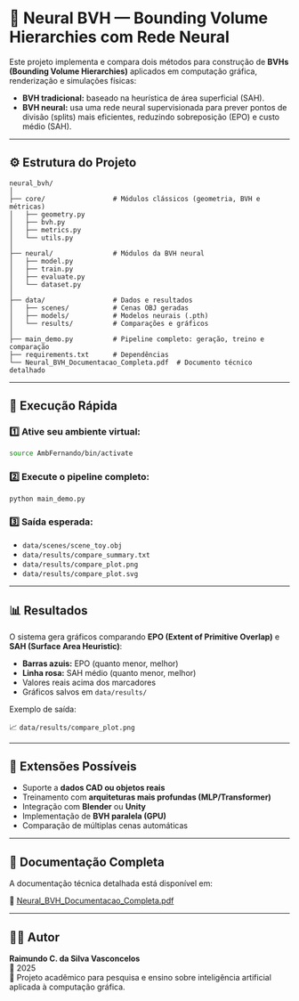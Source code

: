 # 🧠 Neural BVH — Bounding Volume Hierarchies com Rede Neural

Este projeto implementa e compara dois métodos para construção de **BVHs (Bounding Volume Hierarchies)** aplicados em computação gráfica, renderização e simulações físicas:

- **BVH tradicional:** baseado na heurística de área superficial (SAH).  
- **BVH neural:** usa uma rede neural supervisionada para prever pontos de divisão (splits) mais eficientes, reduzindo sobreposição (EPO) e custo médio (SAH).

---

## ⚙️ Estrutura do Projeto

```
neural_bvh/
│
├── core/                 # Módulos clássicos (geometria, BVH e métricas)
│   ├── geometry.py
│   ├── bvh.py
│   ├── metrics.py
│   └── utils.py
│
├── neural/               # Módulos da BVH neural
│   ├── model.py
│   ├── train.py
│   ├── evaluate.py
│   └── dataset.py
│
├── data/                 # Dados e resultados
│   ├── scenes/           # Cenas OBJ geradas
│   ├── models/           # Modelos neurais (.pth)
│   └── results/          # Comparações e gráficos
│
├── main_demo.py          # Pipeline completo: geração, treino e comparação
├── requirements.txt      # Dependências
└── Neural_BVH_Documentacao_Completa.pdf  # Documento técnico detalhado
```

---

## 🚀 Execução Rápida

### 1️⃣ Ative seu ambiente virtual:
```bash
source AmbFernando/bin/activate
```

### 2️⃣ Execute o pipeline completo:
```bash
python main_demo.py
```

### 3️⃣ Saída esperada:
- `data/scenes/scene_toy.obj`
- `data/results/compare_summary.txt`
- `data/results/compare_plot.png`
- `data/results/compare_plot.svg`

---

## 📊 Resultados

O sistema gera gráficos comparando **EPO (Extent of Primitive Overlap)** e **SAH (Surface Area Heuristic)**:

- **Barras azuis:** EPO (quanto menor, melhor)
- **Linha rosa:** SAH médio (quanto menor, melhor)
- Valores reais acima dos marcadores
- Gráficos salvos em `data/results/`

Exemplo de saída:

📈 `data/results/compare_plot.png`

---

## 🧠 Extensões Possíveis

- Suporte a **dados CAD ou objetos reais**
- Treinamento com **arquiteturas mais profundas (MLP/Transformer)**
- Integração com **Blender** ou **Unity**
- Implementação de **BVH paralela (GPU)**
- Comparação de múltiplas cenas automáticas

---

## 📄 Documentação Completa

A documentação técnica detalhada está disponível em:

📘 [Neural_BVH_Documentacao_Completa.pdf](Neural_BVH_Documentacao_Completa.pdf)

---

## 👨‍💻 Autor

**Raimundo C. da Silva Vasconcelos**  
📅 2025  
🔗 Projeto acadêmico para pesquisa e ensino sobre inteligência artificial aplicada à computação gráfica.